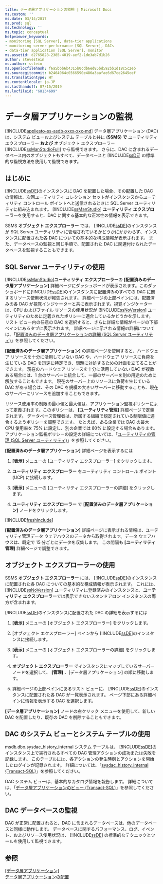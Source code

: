 ```yaml
---
title: データ層アプリケーションの監視 | Microsoft Docs
ms.custom: ''
ms.date: 03/14/2017
ms.prod: sql
ms.technology: ''
ms.topic: conceptual
helpviewer_keywords:
- monitoring [SQL Server], data-tier applications
- monitoring server performance [SQL Server], DACs
- data-tier application [SQL Server], monitor
ms.assetid: d2765828-2385-4019-aef2-1de3ab7d1b26
author: stevestein
ms.author: sstein
ms.openlocfilehash: f6a5bbb6b4315b0cdb6ed85bd592bb1d18c5c2eb
ms.sourcegitcommit: b2464064c0566590e486a3aafae6d67ce2645cef
ms.translationtype: HT
ms.contentlocale: ja-JP
ms.lasthandoff: 07/15/2019
ms.locfileid: "68134699"
---
```

# <a name="monitor-data-tier-applications"></a>データ層アプリケーションの監視
[!INCLUDE[appliesto-ss-asdb-xxxx-xxx-md](../../includes/appliesto-ss-asdb-xxxx-xxx-md.md)]
  データ層アプリケーション (DAC) は、システム ビューおよびシステム テーブルと共に **(SSMS) で** ユーティリティ エクスプローラー **および** オブジェクト エクスプローラー [!INCLUDE[ssManStudioFull](../../includes/ssmanstudiofull-md.md)] から監視できます。 さらに、DAC に含まれるデータベース内のオブジェクトもすべて、データベースと [!INCLUDE[ssDE](../../includes/ssde-md.md)] の標準的な監視方法を使用して監視できます。  
  
## <a name="before-you-begin"></a>はじめに  
 [!INCLUDE[ssDE](../../includes/ssde-md.md)]のインスタンスに DAC を配置した場合、その配置した DAC の情報は、次回ユーティリティ コレクション セットがインスタンスからユーティリティ コントロール ポイントへと送信されるときに SQL Server ユーティリティに組み込まれます。 [!INCLUDE[ssManStudio](../../includes/ssmanstudio-md.md)] **ユーティリティ エクスプローラー**を使用すると、DAC に関する基本的な正常性の情報を表示できます。  
  
 SSMS **オブジェクト エクスプローラー** では、 [!INCLUDE[ssDE](../../includes/ssde-md.md)]のインスタンスが SQL Server ユーティリティに管理されているかどうかにかかわらず、インスタンスに配置された各 DAC についての基本的な構成情報が表示されます。 また、データベースの監視と同じ手順で、配置された DAC に関連付けられたデータベースを監視することもできます。  
  
## <a name="using-the-sql-server-utility"></a>SQL Server ユーティリティの使用  
 [!INCLUDE[ssManStudio](../../includes/ssmanstudio-md.md)]**ユーティリティ エクスプローラー**の **[配置済みのデータ層アプリケーション]** 詳細ページにダッシュボードが表示されます。このダッシュボードに[!INCLUDE[ssDE](../../includes/ssde-md.md)]のインスタンスに配置済みのすべての DAC に関するリソース使用状況が報告されます。 詳細ページの上部ペインには、配置済みの各 DAC が視覚インジケーターと共に表示されます。視覚インジケーターは、CPU およびファイル リソースの使用状況が [!INCLUDE[ssNoVersion](../../includes/ssnoversion-md.md)] ユーティリティのために定義されたポリシーに適合しているかどうかを示します。 リスト ビュー内の任意の DAC を選択すると、さらに詳細な情報がページの下部ペインにあるタブに表示されます。 詳細ページに示される情報の詳細については、「[配置済みのデータ層アプリケーションの詳細 &#40;SQL Server ユーティリティ&#41;](https://msdn.microsoft.com/library/79c41dd9-abcb-434e-9326-00a341d5c867)」を参照してください。  
  
 **[配置済みのデータ層アプリケーション]** の詳細ページを使用すると、ハードウェア リソースを十分に活用していない DAC や、ハードウェア リソースに負荷を生じている DAC を迅速に特定でき、問題に対処するための計画を立てることができます。 現在のハードウェア リソースを十分に活用していない DAC が複数ある場合には、1 台のサーバーに統合して、一部のサーバーを別の用途のために解放することもできます。 現在のサーバー上のリソースに負荷を生じている DAC がある場合は、その DAC を規模の大きいサーバーに移動することも、現在のサーバーにリソースを追加することもできます。  
  
 リソース使用率の制限の最小値と最大値は、アプリケーション監視ポリシーによって定義されます。このポリシーは、 **[ユーティリティ管理]** 詳細ページで定義されます。 データベース管理者は、所属する組織で規定されている制限値に適合するようポリシーを調整できます。 たとえば、ある企業では DAC の最大 CPU 使用率を 75% に設定し、別の企業では 80% に設定する場合もあります。 アプリケーション監視ポリシーの設定の詳細については、「[ユーティリティの管理 &#40;SQL Server ユーティリティ&#41;](https://msdn.microsoft.com/library/3e5a00c3-8905-40f0-9ddc-d924df9c2f0d)」を参照してください。  
  
 **[配置済みのデータ層アプリケーション]** 詳細ページを表示するには  
  
1.  **[表示]** メニューの [ユーティリティ エクスプローラー] をクリックします。  
  
2.  **ユーティリティ エクスプローラー** をユーティリティ コントロール ポイント (UCP) に接続します。  
  
3.  **[表示]** メニューの [ユーティリティ エクスプローラーの詳細] をクリックします。  
  
4.  **ユーティリティ エクスプローラー** で **[配置済みのデータ層アプリケーション]** ノードをクリックします。  

[!INCLUDE[freshInclude](../../includes/paragraph-content/fresh-note-steps-feedback.md)]

 **[配置済みのデータ層アプリケーション]** 詳細ページに表示される情報は、ユーティリティ管理データ ウェアハウスのデータから取得されます。データ ウェアハウスは、既定で 15 分ごとにデータを収集します。 この間隔も **[ユーティリティ管理]** 詳細ページで調整できます。  
  
## <a name="using-object-explorer"></a>オブジェクト エクスプローラーの使用  
 SSMS **オブジェクト エクスプローラー** には、 [!INCLUDE[ssDE](../../includes/ssde-md.md)]のインスタンスに配置された各 DAC についての基本的な構成情報が表示されます。 これには、[!INCLUDE[ssNoVersion](../../includes/ssnoversion-md.md)] ユーティリティに登録済みのインスタンスと、**ユーティリティ エクスプローラー**では表示できないスタンドアロン インスタンスの両方が含まれます。  
  
 [!INCLUDE[ssDE](../../includes/ssde-md.md)]のインスタンスに配置された DAC の詳細を表示するには  
  
1.  **[表示]** メニューの [オブジェクト エクスプローラー] をクリックします。  
  
2.  [オブジェクト エクスプローラー] ペインから [!INCLUDE[ssDE](../../includes/ssde-md.md)]のインスタンスに接続します。  
  
3.  **[表示]** メニューの [オブジェクト エクスプローラーの詳細] をクリックします。  
  
4.  **オブジェクト エクスプローラー** でインスタンスにマップしているサーバー ノードを選択して、 **[管理]** 、[データ層アプリケーション] の順に移動します。  
  
5.  詳細ページの上部ペインにあるリスト ビューに、 [!INCLUDE[ssDE](../../includes/ssde-md.md)]のインスタンスに配置された各 DAC が一覧表示されます。 ページ下部にある詳細ペインに情報を表示する DAC を選択します。  
  
 **[データ層アプリケーション]** ノードの右クリック メニューを使用して、新しい DAC を配置したり、既存の DAC を削除することもできます。  
  
## <a name="using-the-dac-system-views-and-tables"></a>DAC のシステム ビューとシステム テーブルの使用  
 msdb.dbo.sysdac_history_internal システム テーブルは、 [!INCLUDE[ssDE](../../includes/ssde-md.md)]のインスタンス上で実行されるすべての DAC 管理アクションの成功または失敗を記録します。 このテーブルには、各アクションの発生時刻とアクションを開始したログインが記録されます。 詳細については、「[sysdac_history_internal &#40;Transact-SQL&#41;](../../relational-databases/system-tables/data-tier-application-tables-sysdac-history-internal.md)」を参照してください。  
  
 DAC システム ビューは、基本的なカタログ情報を報告します。 詳細については、「[データ層アプリケーションのビュー &#40;Transact-SQL&#41;](https://msdn.microsoft.com/library/0de01328-d7a6-4677-b7a0-dcd3098c23d4)」を参照してください。  
  
## <a name="monitoring-dac-databases"></a>DAC データベースの監視  
 DAC が正常に配置されると、DAC に含まれるデータベースは、他のデータベースと同様に動作します。 データベースに関するパフォーマンス、ログ、イベント、およびリソース使用状況は、 [!INCLUDE[ssDE](../../includes/ssde-md.md)] の標準的なテクニックとツールを使用して監視できます。  
  
## <a name="see-also"></a>参照  
 [[データ層アプリケーション]](../../relational-databases/data-tier-applications/data-tier-applications.md)   
 [データ層アプリケーションの配置](../../relational-databases/data-tier-applications/deploy-a-data-tier-application.md)  
  
  
